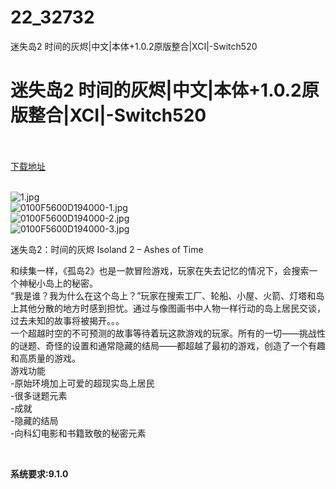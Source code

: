 # 22_32732
迷失岛2 时间的灰烬|中文|本体+1.0.2原版整合|XCI|-Switch520
# 迷失岛2 时间的灰烬|中文|本体+1.0.2原版整合|XCI|-Switch520
 <br/></br>
[下载地址](https://www.switch520.cc/article/32732 "下载地址")
<br/></br>

<p><img title="1.jpg" src="https://www.switch520.cc/muke_img/2022_06_11_c555f083dc3e2.jpg" alt="1.jpg"><br>
<img title="0100F5600D194000-1.jpg" src="https://www.switch520.cc/muke_img/2022_06_11_bc015a952c9f1.jpg" alt="0100F5600D194000-1.jpg"><br>
<img title="0100F5600D194000-2.jpg" src="https://www.switch520.cc/muke_img/2022_06_11_7ec39d4bbd165.jpg" alt="0100F5600D194000-2.jpg"><br>
<img title="0100F5600D194000-3.jpg" src="https://www.switch520.cc/muke_img/2022_06_11_223a6f8cfe40f.jpg" alt="0100F5600D194000-3.jpg"></p>
<p>迷失岛2：时间的灰烬 Isoland 2 – Ashes of Time</p>
<p>和续集一样，《孤岛2》也是一款冒险游戏，玩家在失去记忆的情况下，会搜索一个神秘小岛上的秘密。<br>
“我是谁？我为什么在这个岛上？”玩家在搜索工厂、轮船、小屋、火箭、灯塔和岛上其他分散的地方时感到担忧。通过与像图画书中人物一样行动的岛上居民交谈，过去未知的故事将被揭开。。。<br>
一个超越时空的不可预测的故事等待着玩这款游戏的玩家。所有的一切——挑战性的谜题、奇怪的设置和通常隐藏的结局——都超越了最初的游戏，创造了一个有趣和高质量的游戏。<br>
游戏功能<br>
-原始环境加上可爱的超现实岛上居民<br>
-很多谜题元素<br>
-成就<br>
-隐藏的结局<br>
-向科幻电影和书籍致敬的秘密元素</p>
<p>&nbsp;</p>
<p><strong>系统要求:9.1.0</strong></p>



